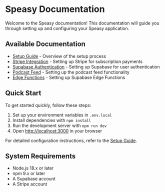 # Speasy Documentation

Welcome to the Speasy documentation! This documentation will guide you through setting up and configuring your Speasy application.

## Available Documentation

- [Setup Guide](./setup-guide.md) - Overview of the setup process
- [Stripe Integration](./stripe-integration.md) - Setting up Stripe for subscription payments
- [Supabase Authentication](./supabase-auth.md) - Setting up Supabase for user authentication
- [Podcast Feed](./podcast-feed.md) - Setting up the podcast feed functionality
- [Edge Functions](./edge-functions.md) - Setting up Supabase Edge Functions

## Quick Start

To get started quickly, follow these steps:

1. Set up your environment variables in `.env.local`
2. Install dependencies with `npm install`
3. Run the development server with `npm run dev`
4. Open [http://localhost:3000](http://localhost:3000) in your browser

For detailed configuration instructions, refer to the [Setup Guide](./setup-guide.md).

## System Requirements

- Node.js 18.x or later
- npm 9.x or later
- A Supabase account
- A Stripe account 